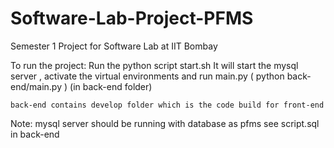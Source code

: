 # Software-Lab-Project-PFMS
Semester 1 Project for Software Lab at IIT Bombay




To run the project:
    Run the python script start.sh
        It will start the mysql server , 
        activate the virtual environments
        and run main.py ( python back-end/main.py )
        (in back-end folder) 

    back-end contains develop folder which is the code build for front-end
    

Note: mysql server should be running  with database as pfms
    see script.sql in back-end